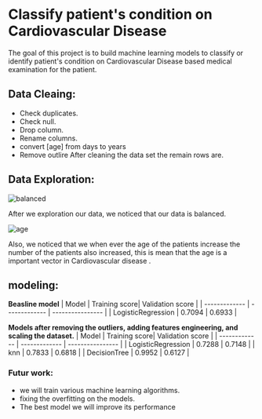 # Classify patient's condition on Cardiovascular Disease
The goal of this project is to build machine learning models to classify or identify patient's condition on Cardiovascular Disease based medical examination for the patient.

## Data Cleaing:

- Check duplicates.
- Check null.
- Drop column.
- Rename columns.
- convert [age] from days to years
- Remove outlire
After cleaning the data set the remain rows are.

## Data Exploration:

![balanced](https://user-images.githubusercontent.com/93076337/146259064-6a614b5a-d643-470f-90f2-f48b568f8f1e.png)

After we exploration our data, we noticed that our data is balanced.


![age](https://user-images.githubusercontent.com/93076337/146259594-9d3737ce-618a-4522-b6dc-a84613046f8b.png)

Also, we noticed that we when ever the age of the patients increase the number of the patients also increased, this is mean that the age is a important vector in Cardiovascular disease . 


## modeling:

**Beasline model**
|    Model      | Training score| Validation score |
| ------------- | ------------- | ---------------- |
| LogisticRegression | 0.7094   | 0.6933           |
 
**Models after removing the outliers, adding features engineering, and scaling the dataset.**
|    Model      | Training score| Validation score |
| ------------- | ------------- | ---------------- |
| LogisticRegression | 0.7288   | 0.7148           |
| knn                | 0.7833   | 0.6818           |
| DecisionTree       | 0.9952   | 0.6127           |


### Futur work:

- we will train various machine learning algorithms.
- fixing the overfitting on the models.
- The best model we will improve its performance
